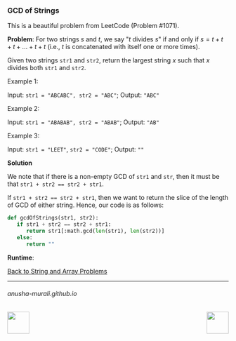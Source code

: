 ### GCD of Strings

This is a beautiful problem from LeetCode (Problem #1071).

**Problem**: For two strings $s$ and $t$, we say "$t$ divides $s$" if and only if $s = t + t + t + ... + t + t$ 
(i.e., $t$ is concatenated with itself one or more times).

Given two strings `str1` and `str2`, return the largest string $x$ such that $x$ divides both `str1` and `str2`.

Example 1:

Input: `str1 = "ABCABC", str2 = "ABC"`; Output: `"ABC"`


Example 2:

Input: `str1 = "ABABAB", str2 = "ABAB"`; Output: `"AB"`


Example 3:

Input: `str1 = "LEET"`, `str2 = "CODE"`; Output: `""`

**Solution**

We note that if there is a non-empty GCD of `str1` and `str`, then it must be that `str1 + str2 == str2 + str1`.

If `str1 + str2 == str2 + str1`, then we want to return the slice of the length of GCD of either string. Hence, our code is as follows:

```python
def gcdOfStrings(str1, str2):
   if str1 + str2 == str2 + str1:
      return str1[:math.gcd(len(str1), len(str2))]
   else:
      return ""
```

**Runtime**: 

[Back to String and Array Problems](./problems.md)

* * *
###### anusha-murali.github.io

<img src="https://github.com/anusha-murali/anusha-murali.github.io/assets/111596338/639243aa-2857-4595-a65a-7852762bb002" width="50" height="50" align="left">

[<img src="https://github.com/user-attachments/assets/989cfb30-4fb8-40f8-a812-8a054869aa32" width="50" height="50" align="right">](../index.md)
